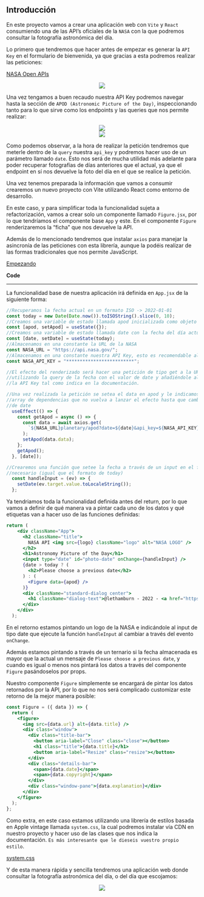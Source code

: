 **Introducción**
---

En este proyecto vamos a crear una aplicación web con `Vite` y `React` consumiendo una de las API’s oficiales de la `NASA` con la que podremos consultar la fotografía astronómica del día.

Lo primero que tendremos que hacer antes de empezar es generar la `API Key` en el formulario de bienvenida, ya que gracias a esta podremos realizar las peticiones: 

[NASA Open APIs](https://api.nasa.gov/)

<div align="center"><img src="../../../../README/nasa-1.png"/></div>

Una vez tengamos a buen recaudo nuestra API Key podremos navegar hasta la sección de `APOD (Astronomic Picture of the Day)`, inspeccionando tanto para lo que sirve como los endpoints y las queries que nos permite realizar:

<div align="center"><img src="../../../../README/nasa-2.png"/></div>

<div align="center"><img src="../../../../README/nasa-3.png"/></div>

Como podemos observar, a la hora de realizar la petición tendremos que meterle dentro de la `query` nuestra `api_key` y podremos hacer uso de un parámetro llamado `date`. Esto nos será de mucha utilidad más adelante para poder recuperar fotografías de días anteriores que el actual, ya que el endpoint en sí nos devuelve la foto del día en el que se realice la petición.

Una vez tenemos preparada la información que vamos a consumir crearemos un nuevo proyecto con Vite utilizando React como entorno de desarrollo.

En este caso, y para simplificar toda la funcionalidad sujeta a refactorización, vamos a crear solo un componente llamado `Figure.jsx`, por lo que tendríamos el componente base `App` y este. En el componente `Figure` renderizaremos la “ficha” que nos devuelve la API.

Además de lo mencionado tendremos que instalar `axios` para manejar la asincronía de las peticiones con esta librería, aunque la podéis realizar de las formas tradicionales que nos permite JavaScript.

[Empezando](https://axios-http.com/es/docs/intro)

**Code**

---

La funcionalidad base de nuestra aplicación irá definida en `App.jsx` de la siguiente forma:

```jsx
//Recuperamos la fecha actual en un formato ISO -> 2022-01-01
const today = new Date(Date.now()).toISOString().slice(0, 10);
//Creamos una variable de estado llamada apod inicializada como objeto vacío
const [apod, setApod] = useState({});
//Creamos una variable de estado llamada date con la fecha del día actual formateada
const [date, setDate] = useState(today);
//Almacenamos en una constante la URL de la NASA
const NASA_URL = "https://api.nasa.gov/";
//Almacenamos en una constante nuestra API Key, esto es recomendable almacenarlo en una variable de entorno
const NASA_API_KEY = "*************************";

//El efecto del renderizado será hacer una petición de tipo get a la URL de la NASA
//utilizando la query de la fecha con el valor de date y añadiéndole al final 
//la API Key tal como indica en la documentación.

//Una vez realizada la petición se setea el data en apod y le indicamos en el 
//array de dependencias que no vuelva a lanzar el efecto hasta que cambie el estado
//de date
  useEffect(() => {
    const getApod = async () => {
      const data = await axios.get(
        `${NASA_URL}planetary/apod?date=${date}&api_key=${NASA_API_KEY}`
      );
      setApod(data.data);
    };
    getApod();
  }, [date]);

//Crearemos una función que setee la fecha a través de un input en el formato 
//necesario (igual que el formato de today)
  const handleInput = (ev) => {
    setDate(ev.target.value.toLocaleString());
  };
```

Ya tendriamos toda la funcionalidad definida antes del return, por lo que vamos a definir de qué manera va a pintar cada uno de los datos y qué etiquetas van a hacer uso de las funciones definidas:

```jsx
return (
    <div className="App">
      <h2 className="title">
        NASA API <img src={logo} className="logo" alt="NASA LOGO" />
      </h2>
      <h1>Astronomy Picture of the Day</h1>
      <input type="date" id="photo-date" onChange={handleInput} />
      {date > today ? (
        <h2>Please choose a previous date</h2>
      ) : (
        <Figure data={apod} />
      )}
      <div className="standard-dialog center">
        <h1 className="dialog-text">@lethamburn - 2022 - <a href="https://api.nasa.gov/">https://api.nasa.gov/</a></h1>
      </div>
    </div>
  );
```

En el retorno estamos pintando un logo de la NASA e indicándole al input de tipo date que ejecute la función `handleInput` al cambiar a través del evento `onChange`.

Además estamos pintando a través de un ternario si la fecha almacenada es mayor que la actual un mensaje de `Please choose a previous date`, y cuando es igual o menos nos pintará los datos a través del componente `Figure` pasándoselos por props.

Nuestro componente `Figure` simplemente se encargará de pintar los datos retornados por la API, por lo que no nos será complicado customizar este retorno de la mejor manera posible:

```jsx
const Figure = ({ data }) => {
  return (
    <figure>
      <img src={data.url} alt={data.title} />
      <div class="window">
        <div class="title-bar">
          <button aria-label="Close" class="close"></button>
          <h1 class="title">{data.title}</h1>
          <button aria-label="Resize" class="resize"></button>
        </div>
        <div class="details-bar">
          <span>{data.date}</span>
          <span>{data.copyright}</span>
        </div>
        <div class="window-pane">{data.explanation}</div>
      </div>
    </figure>
  );
};
```

Como extra, en este caso estamos utilizando una librería de estilos basada en Apple vintage llamada `system.css`, la cual podremos instalar vía CDN en nuestro proyecto y hacer uso de las clases que nos indica la documentación. `Es más interesante que le dieseis vuestro propio estilo`.

[system.css](https://sakofchit.github.io/system.css/)

Y de esta manera rápida y sencilla tendremos una aplicación web donde consultar la fotografía astronómica del día, o del día que escojamos:

<div align="center"><img src="../../../../README/nasa-4.png"/></div>